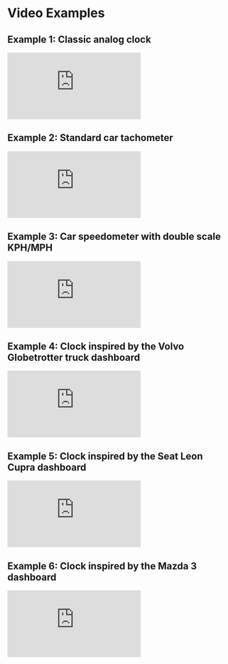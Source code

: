 # Video Examples

## Example 1: Classic analog clock

<div class="video-wrapper">
  <iframe src="https://www.youtube.com/embed/8CQZkR8YClg" frameborder="0" allowfullscreen></iframe>
</div>

## Example 2: Standard car tachometer

<div class="video-wrapper">
  <iframe src="https://www.youtube.com/embed/peGTW0Zh-cc" frameborder="0" allowfullscreen></iframe>
</div>

## Example 3: Car speedometer with double scale KPH/MPH

<div class="video-wrapper">
  <iframe src="https://www.youtube.com/embed/mm7rsfClHGI" frameborder="0" allowfullscreen></iframe>
</div>

## Example 4: Clock inspired by the Volvo Globetrotter truck dashboard

<div class="video-wrapper">
  <iframe src="https://www.youtube.com/embed/dIx3_e4czAs" frameborder="0" allowfullscreen></iframe>
</div>

## Example 5: Clock inspired by the Seat Leon Cupra dashboard

<div class="video-wrapper">
  <iframe src="https://www.youtube.com/embed/cQHABYHANdw" frameborder="0" allowfullscreen></iframe>
</div>

## Example 6: Clock inspired by the Mazda 3 dashboard

<div class="video-wrapper">
  <iframe src="https://www.youtube.com/embed/Rwa72OYaxOc" frameborder="0" allowfullscreen></iframe>
</div>